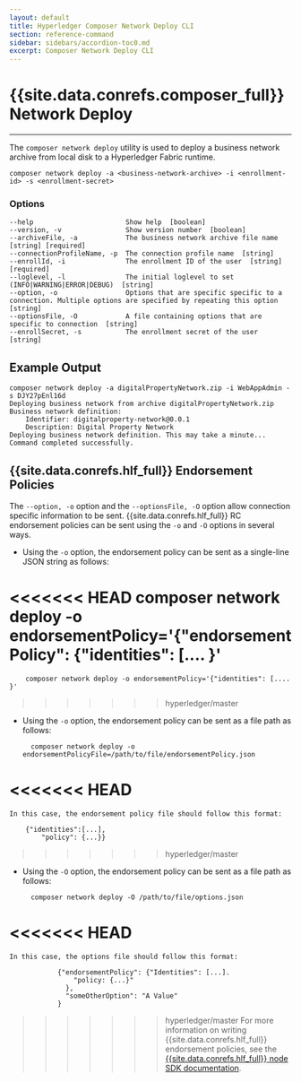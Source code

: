 ```yaml
---
layout: default
title: Hyperledger Composer Network Deploy CLI
section: reference-command
sidebar: sidebars/accordion-toc0.md
excerpt: Composer Network Deploy CLI
---
```


# {{site.data.conrefs.composer_full}} Network Deploy

---

The `composer network deploy` utility is used to deploy a business network archive from local disk to a Hyperledger Fabric runtime.

```
composer network deploy -a <business-network-archive> -i <enrollment-id> -s <enrollment-secret>
```

### Options
```
--help                       Show help  [boolean]
--version, -v                Show version number  [boolean]
--archiveFile, -a            The business network archive file name  [string] [required]
--connectionProfileName, -p  The connection profile name  [string]
--enrollId, -i               The enrollment ID of the user  [string] [required]
--loglevel, -l               The initial loglevel to set (INFO|WARNING|ERROR|DEBUG)  [string]
--option, -o                 Options that are specific specific to a connection. Multiple options are specified by repeating this option  [string]
--optionsFile, -O            A file containing options that are specific to connection  [string]
--enrollSecret, -s           The enrollment secret of the user  [string]
```

## Example Output

```
composer network deploy -a digitalPropertyNetwork.zip -i WebAppAdmin -s DJY27pEnl16d
Deploying business network from archive digitalPropertyNetwork.zip
Business network definition:
	Identifier: digitalproperty-network@0.0.1
	Description: Digital Property Network
Deploying business network definition. This may take a minute...
Command completed successfully.
```

## {{site.data.conrefs.hlf_full}} Endorsement Policies

The `--option, -o` option and the `--optionsFile, -O` option allow connection specific information to be sent. {{site.data.conrefs.hlf_full}} RC endorsement policies can be sent using the `-o` and `-O` options in several ways.

- Using the `-o` option, the endorsement policy can be sent as a single-line JSON string as follows:

<<<<<<< HEAD
        composer network deploy -o endorsementPolicy='{"endorsementPolicy": {"identities": [.... }'
=======
        composer network deploy -o endorsementPolicy='{"identities": [.... }'
>>>>>>> hyperledger/master

- Using the `-o` option, the endorsement policy can be sent as a file path as follows:

        composer network deploy -o endorsementPolicyFile=/path/to/file/endorsementPolicy.json

<<<<<<< HEAD
=======
	In this case, the endorsement policy file should follow this format:

		{"identities":[...],
			"policy": {...}}

>>>>>>> hyperledger/master
- Using the `-O` option, the endorsement policy can be sent as a file path as follows:

        composer network deploy -O /path/to/file/options.json

<<<<<<< HEAD
=======
	In this case, the options file should follow this format:

				{"endorsementPolicy": {"Identities": [...].
				    "policy: {...}"
				  },
				  "someOtherOption": "A Value"
				}

>>>>>>> hyperledger/master
For more information on writing {{site.data.conrefs.hlf_full}} endorsement policies, see the [{{site.data.conrefs.hlf_full}} node SDK documentation](https://fabric-sdk-node.github.io/global.html#Policy).
